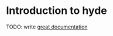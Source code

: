 # Introduction to hyde

TODO: write [great documentation](http://jacobian.org/writing/great-documentation/what-to-write/)
